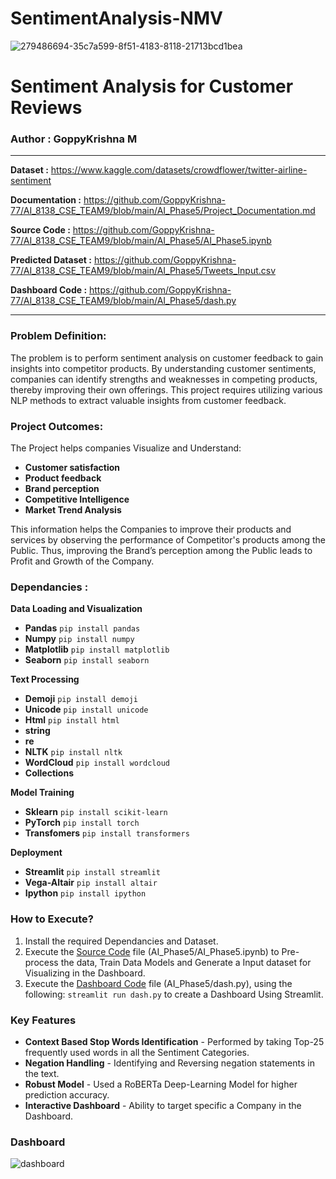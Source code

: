 # SentimentAnalysis-NMV
![279486694-35c7a599-8f51-4183-8118-21713bcd1bea](https://github.com/GoppyKrishna-77/SentimentAnalysis-NMV/assets/83293163/1c1f5cd1-6bc7-4dd5-973b-f59068ebb150)


# Sentiment Analysis for Customer Reviews
### Author : GoppyKrishna M 

___

**Dataset :** https://www.kaggle.com/datasets/crowdflower/twitter-airline-sentiment

**Documentation :** https://github.com/GoppyKrishna-77/AI_8138_CSE_TEAM9/blob/main/AI_Phase5/Project_Documentation.md

**Source Code :** https://github.com/GoppyKrishna-77/AI_8138_CSE_TEAM9/blob/main/AI_Phase5/AI_Phase5.ipynb 

**Predicted Dataset :** https://github.com/GoppyKrishna-77/AI_8138_CSE_TEAM9/blob/main/AI_Phase5/Tweets_Input.csv

**Dashboard Code :** https://github.com/GoppyKrishna-77/AI_8138_CSE_TEAM9/blob/main/AI_Phase5/dash.py

___

### **Problem Definition:** 

The problem is to perform sentiment analysis on customer feedback to gain insights into competitor products. By understanding customer sentiments, companies can identify strengths and weaknesses in competing products, thereby improving their own offerings. This project requires utilizing various NLP methods to extract valuable insights from customer feedback.

### **Project Outcomes:** 
The Project helps companies Visualize and Understand:
-	**Customer satisfaction**
-	**Product feedback**
-	**Brand perception** 
-	**Competitive Intelligence**
-	**Market Trend Analysis** 
  
This information helps the Companies to improve their products and services by observing the performance of Competitor's products among the Public. Thus, improving the Brand’s perception among the Public leads to Profit and Growth of the Company.

### **Dependancies :** 
**Data Loading and Visualization**
- **Pandas** ```pip install pandas```
- **Numpy** ```pip install numpy```
- **Matplotlib** ```pip install matplotlib```
- **Seaborn** ```pip install seaborn```

**Text Processing**
- **Demoji** ```pip install demoji```
- **Unicode** ```pip install unicode```
- **Html** ```pip install html```
- **string**
- **re**
- **NLTK** ```pip install nltk```
- **WordCloud** ```pip install wordcloud```
- **Collections**

**Model Training**

- **Sklearn** ```pip install scikit-learn```
- **PyTorch** ```pip install torch```
- **Transfomers** ```pip install transformers```

**Deployment**

- **Streamlit** ```pip install streamlit```
- **Vega-Altair** ```pip install altair```
- **Ipython** ```pip install ipython```

### **How to Execute?**

1. Install the required Dependancies and Dataset.
2. Execute the [Source Code](https://www.kaggle.com/datasets/crowdflower/twitter-airline-sentiment) file (AI_Phase5/AI_Phase5.ipynb) to Pre-process the data, Train Data Models and Generate a Input dataset for Visualizing in the Dashboard.
3. Execute the [Dashboard Code](https://github.com/GoppyKrishna-77/AI_8138_CSE_TEAM9/blob/main/AI_Phase5/dash.py) file (AI_Phase5/dash.py), using the following:
   ```streamlit run dash.py```
to create a Dashboard Using Streamlit.

### **Key Features**

- **Context Based Stop Words Identification** - Performed by taking Top-25 frequently used words in all the Sentiment Categories.
- **Negation Handling** - Identifying and Reversing negation statements in the text.
- **Robust Model** - Used a RoBERTa Deep-Learning Model for higher prediction accuracy.
- **Interactive Dashboard** - Ability to target specific a Company in the Dashboard.

### **Dashboard**

![dashboard](https://github.com/GoppyKrishna-77/AI_8138_CSE_TEAM9/assets/83293163/ff5fa64c-c3a0-4c0f-9ab7-965b8b42212d)

